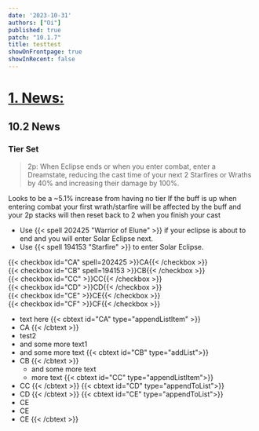```yaml
---
date: '2023-10-31'
authors: ["Oi"]
published: true
patch: "10.1.7"
title: testtest
showOnFrontpage: true
showInRecent: false
---
```



<div id="news">

# [1. News:](#news)

</div>

## 10.2 News
### Tier Set
> 2p: When Eclipse ends or when you enter combat, enter a Dreamstate, reducing the cast time of your next 2 Starfires or Wraths by 40% and increasing their damage by 100%.

Looks to be a ~5.1% increase from having no tier
If the buff is up when entering combat your first wrath/starfire will be affected by the buff and your 2p stacks will then reset back to 2 when you finish your cast


- Use {{< spell 202425 "Warrior of Elune" >}} if your eclipse is about to end and you will enter Solar Eclipse next.
- Use {{< spell 194153 "Starfire" >}} to enter Solar Eclipse.


{{< checkbox id="CA" spell=202425 >}}CA{{< /checkbox >}}
<br>{{< checkbox id="CB" spell=194153 >}}CB{{< /checkbox >}}
<br>{{< checkbox id="CC" >}}CC{{< /checkbox >}}
<br>{{< checkbox id="CD" >}}CD{{< /checkbox >}}
<br>{{< checkbox id="CE" >}}CE{{< /checkbox >}}
<br>{{< checkbox id="CF" >}}CF{{< /checkbox >}}

- text here
{{< cbtext id="CA" type="appendListItem" >}}
- CA
{{< /cbtext >}}
- test2
- and some more text1
- and some more text
{{< cbtext id="CB" type="addList">}}
- CB
{{< /cbtext >}}
    - and some more text
    - more text
{{< cbtext id="CC" type="appendListItem">}}
- CC
{{< /cbtext >}}
{{< cbtext id="CD" type="appendToList">}}
- CD
{{< /cbtext >}}
{{< cbtext id="CE" type="appendToList">}}
- CE 
- CE 
- CE 
{{< /cbtext >}}






<script>const whTooltips = {colorLinks: true, iconizeLinks: true, renameLinks: true, iconSize: 'small'};</script>
<script src="https://wow.zamimg.com/js/tooltips.js"></script>
